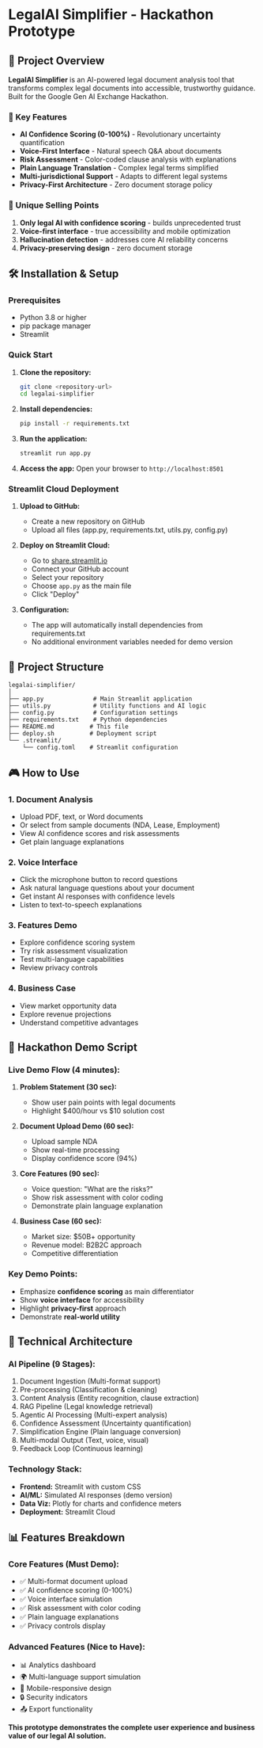 # LegalAI Simplifier - Hackathon Prototype

## 🎯 Project Overview

**LegalAI Simplifier** is an AI-powered legal document analysis tool that transforms complex legal documents into accessible, trustworthy guidance. Built for the Google Gen AI Exchange Hackathon.

### 🚀 Key Features

- **AI Confidence Scoring (0-100%)** - Revolutionary uncertainty quantification
- **Voice-First Interface** - Natural speech Q&A about documents  
- **Risk Assessment** - Color-coded clause analysis with explanations
- **Plain Language Translation** - Complex legal terms simplified
- **Multi-jurisdictional Support** - Adapts to different legal systems
- **Privacy-First Architecture** - Zero document storage policy

### 🎨 Unique Selling Points

1. **Only legal AI with confidence scoring** - builds unprecedented trust
2. **Voice-first interface** - true accessibility and mobile optimization
3. **Hallucination detection** - addresses core AI reliability concerns
4. **Privacy-preserving design** - zero document storage

## 🛠 Installation & Setup

### Prerequisites

- Python 3.8 or higher
- pip package manager
- Streamlit

### Quick Start

1. **Clone the repository:**
   ```bash
   git clone <repository-url>
   cd legalai-simplifier
   ```

2. **Install dependencies:**
   ```bash
   pip install -r requirements.txt
   ```

3. **Run the application:**
   ```bash
   streamlit run app.py
   ```

4. **Access the app:**
   Open your browser to `http://localhost:8501`

### Streamlit Cloud Deployment

1. **Upload to GitHub:**
   - Create a new repository on GitHub
   - Upload all files (app.py, requirements.txt, utils.py, config.py)

2. **Deploy on Streamlit Cloud:**
   - Go to [share.streamlit.io](https://share.streamlit.io)
   - Connect your GitHub account
   - Select your repository
   - Choose `app.py` as the main file
   - Click "Deploy"

3. **Configuration:**
   - The app will automatically install dependencies from requirements.txt
   - No additional environment variables needed for demo version

## 📁 Project Structure

```
legalai-simplifier/
│
├── app.py              # Main Streamlit application
├── utils.py            # Utility functions and AI logic
├── config.py           # Configuration settings
├── requirements.txt    # Python dependencies
├── README.md          # This file
├── deploy.sh          # Deployment script
└── .streamlit/
    └── config.toml    # Streamlit configuration
```

## 🎮 How to Use

### 1. Document Analysis
- Upload PDF, text, or Word documents
- Or select from sample documents (NDA, Lease, Employment)
- View AI confidence scores and risk assessments
- Get plain language explanations

### 2. Voice Interface
- Click the microphone button to record questions
- Ask natural language questions about your document
- Get instant AI responses with confidence levels
- Listen to text-to-speech explanations

### 3. Features Demo
- Explore confidence scoring system
- Try risk assessment visualization
- Test multi-language capabilities
- Review privacy controls

### 4. Business Case
- View market opportunity data
- Explore revenue projections
- Understand competitive advantages

## 🎯 Hackathon Demo Script

### Live Demo Flow (4 minutes):

1. **Problem Statement (30 sec):**
   - Show user pain points with legal documents
   - Highlight $400/hour vs $10 solution cost

2. **Document Upload Demo (60 sec):**
   - Upload sample NDA
   - Show real-time processing
   - Display confidence score (94%)

3. **Core Features (90 sec):**
   - Voice question: "What are the risks?"
   - Show risk assessment with color coding
   - Demonstrate plain language explanation

4. **Business Case (60 sec):**
   - Market size: $50B+ opportunity  
   - Revenue model: B2B2C approach
   - Competitive differentiation

### Key Demo Points:
- Emphasize **confidence scoring** as main differentiator
- Show **voice interface** for accessibility
- Highlight **privacy-first** approach
- Demonstrate **real-world utility**

## 🔧 Technical Architecture

### AI Pipeline (9 Stages):
1. Document Ingestion (Multi-format support)
2. Pre-processing (Classification & cleaning)
3. Content Analysis (Entity recognition, clause extraction)
4. RAG Pipeline (Legal knowledge retrieval)
5. Agentic AI Processing (Multi-expert analysis)
6. Confidence Assessment (Uncertainty quantification)
7. Simplification Engine (Plain language conversion)
8. Multi-modal Output (Text, voice, visual)
9. Feedback Loop (Continuous learning)

### Technology Stack:
- **Frontend:** Streamlit with custom CSS
- **AI/ML:** Simulated AI responses (demo version)
- **Data Viz:** Plotly for charts and confidence meters
- **Deployment:** Streamlit Cloud

## 📊 Features Breakdown

### Core Features (Must Demo):
- ✅ Multi-format document upload
- ✅ AI confidence scoring (0-100%)  
- ✅ Voice interface simulation
- ✅ Risk assessment with color coding
- ✅ Plain language explanations
- ✅ Privacy controls display

### Advanced Features (Nice to Have):
- 📊 Analytics dashboard
- 🌍 Multi-language support simulation
- 📱 Mobile-responsive design
- 🔒 Security indicators
- 📤 Export functionality

**This prototype demonstrates the complete user experience and business value of our legal AI solution.**

